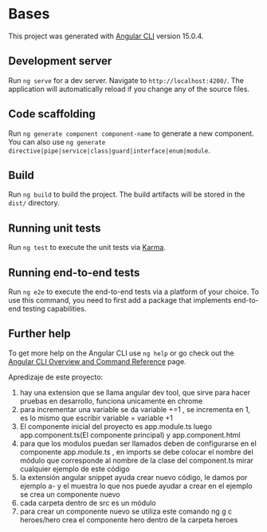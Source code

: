 # Bases

This project was generated with [Angular CLI](https://github.com/angular/angular-cli) version 15.0.4.

## Development server

Run `ng serve` for a dev server. Navigate to `http://localhost:4200/`. The application will automatically reload if you change any of the source files.

## Code scaffolding

Run `ng generate component component-name` to generate a new component. You can also use `ng generate directive|pipe|service|class|guard|interface|enum|module`.

## Build

Run `ng build` to build the project. The build artifacts will be stored in the `dist/` directory.

## Running unit tests

Run `ng test` to execute the unit tests via [Karma](https://karma-runner.github.io).

## Running end-to-end tests

Run `ng e2e` to execute the end-to-end tests via a platform of your choice. To use this command, you need to first add a package that implements end-to-end testing capabilities.

## Further help

To get more help on the Angular CLI use `ng help` or go check out the [Angular CLI Overview and Command Reference](https://angular.io/cli) page.

Apredizaje de este proyecto:

1. hay una extension que se llama angular dev tool, que sirve para hacer pruebas en desarrollo, funciona unicamente en chrome
2. para incrementar una variable se  da variable +=1 , se incrementa en 1, es lo mismo que escribir variable = variable +1
3. El componente inicial del proyecto es app.module.ts luego app.component.ts(El componente principal) y app.component.html
4. para que los modulos puedan ser llamados deben de configurarse en el componente app.module.ts , en imports se debe colocar el nombre del módulo que corresponde al nombre de la clase del component.ts mirar cualquier ejemplo de este código
5. la extensión angular snippet ayuda crear nuevo código, le damos por ejemplo a- y el muestra lo que nos puede ayudar a crear
 en el ejemplo se crea un componente nuevo
6. cada carpeta dentro de src es un módulo
7. para crear un componente nuevo se utiliza este comando ng g c heroes/hero  crea el componente hero dentro de la carpeta heroes  







